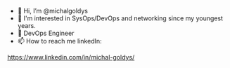 - 👋 Hi, I’m @michalgoldys
- 👀 I'm interested in SysOps/DevOps and networking since my youngest years.
- 🌱 DevOps Engineer
- 📫 How to reach me linkedIn:

https://www.linkedin.com/in/michal-goldys/

<!---
michalgoldys/michalgoldys is a ✨ special ✨ repository because its `README.md` (this file) appears on your GitHub profile.
You can click the Preview link to take a look at your changes.
--->

